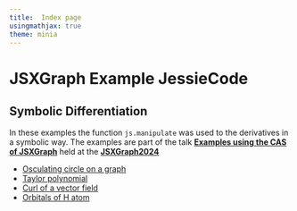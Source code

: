 ```yaml
---
title:  Index page
usingmathjax: true
theme: minia
---
```


# JSXGraph Example JessieCode

##  Symbolic Differentiation
In these examples the function `js.manipulate` was used to the derivatives in a symbolic way. The examples are part of the talk **[Examples using the CAS of JSXGraph](https://jsxgraph.org/conf2024/program/rathmann/)** held at the **[JSXGraph2024](https://jsxgraph.uni-bayreuth.de/conf2024/)**

- [Osculating circle on a graph](./Symbolic-OsculatingCircle-input.html)
- [Taylor polynomial](./Symbolic-TaylorPolynomial.html)
- [Curl of a vector field](./Symbolic-vectorfield3D-rot-input.html)
- [Orbitals of H atom](./Symbolic-Orbitale.html)

